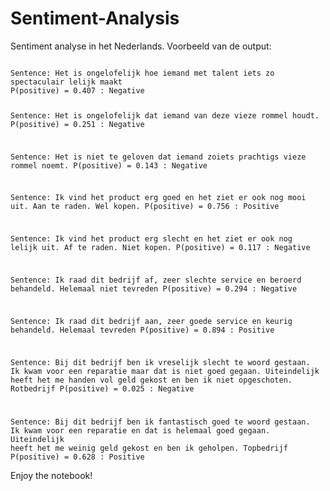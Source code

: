 # Sentiment-Analysis
Sentiment analyse in het Nederlands. Voorbeeld van de output:

<code>
Sentence: Het is ongelofelijk hoe iemand met talent iets zo spectaculair lelijk maakt
P(positive) = 0.407 : Negative

Sentence: Het is ongelofelijk dat iemand van deze vieze rommel houdt.
P(positive) = 0.251 : Negative

Sentence: Het is niet te geloven dat iemand zoiets prachtigs vieze rommel noemt.
P(positive) = 0.143 : Negative

Sentence: Ik vind het product erg goed en het ziet er ook nog mooi uit. Aan te raden. Wel kopen.
P(positive) = 0.756 : Positive

Sentence: Ik vind het product erg slecht en het ziet er ook nog lelijk uit. Af te raden. Niet kopen.
P(positive) = 0.117 : Negative

Sentence: Ik raad dit bedrijf af, zeer slechte service en beroerd behandeld. Helemaal niet tevreden
P(positive) = 0.294 : Negative

Sentence: Ik raad dit bedrijf aan, zeer goede service en keurig behandeld. Helemaal tevreden
P(positive) = 0.894 : Positive

Sentence: Bij dit bedrijf ben ik vreselijk slecht te woord gestaan. Ik kwam voor een reparatie maar dat is niet goed gegaan. Uiteindelijk heeft het me handen vol geld gekost en ben ik niet opgeschoten. Rotbedrijf
P(positive) = 0.025 : Negative

Sentence: Bij dit bedrijf ben ik fantastisch goed te woord gestaan. Ik kwam voor een reparatie en dat is helemaal goed gegaan. Uiteindelijk heeft het me weinig geld gekost en ben ik geholpen. Topbedrijf
P(positive) = 0.628 : Positive
</code>

Enjoy the notebook!
